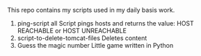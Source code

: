This repo contains my scripts used in my daily basis work.
1. ping-script all
Script pings hosts and returns the value: HOST REACHABLE or HOST UNREACHABLE
2. script-to-delete-tomcat-files
Deletes content
3. Guess the magic number
Little game written in Python
